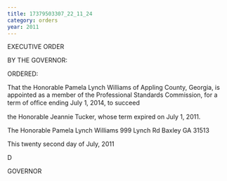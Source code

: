 ```yaml
---
title: 17379503307_22_11_24
category: orders
year: 2011
---
```

 

EXECUTIVE ORDER

BY THE GOVERNOR:

ORDERED:

That the Honorable Pamela Lynch Williams of Appling County,
Georgia, is appointed as a member of the Professional Standards
Commission, for a term of ofﬁce ending July 1, 2014, to succeed

the Honorable Jeannie Tucker, whose term expired on July 1, 2011.

The Honorable Pamela Lynch Williams
999 Lynch Rd
Baxley GA 31513

This twenty second day of July, 2011

D

GOVERNOR

